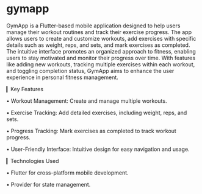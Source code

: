 # gymapp

GymApp is a Flutter-based mobile application designed to help users manage their workout routines and track their exercise progress. The app allows users to create and customize workouts, add exercises with specific details such as weight, reps, and sets, and mark exercises as completed. The intuitive interface promotes an organized approach to fitness, enabling users to stay motivated and monitor their progress over time. With features like adding new workouts, tracking multiple exercises within each workout, and toggling completion status, GymApp aims to enhance the user experience in personal fitness management.

▎Key Features

• Workout Management: Create and manage multiple workouts.

• Exercise Tracking: Add detailed exercises, including weight, reps, and sets.

• Progress Tracking: Mark exercises as completed to track workout progress.

• User-Friendly Interface: Intuitive design for easy navigation and usage.

▎Technologies Used

• Flutter for cross-platform mobile development.

• Provider for state management.

